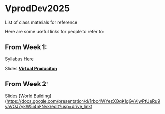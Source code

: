 # VprodDev2025
List of class materials for reference

Here are some useful links for people to refer to: 

## From Week 1: 

Syllabus [Here](https://docs.google.com/document/d/1LeYeuDoQRd2f_TJg6ayZZYy4wki-EDQgmMgkkM2RFnE/edit?usp=drive_link)

Slides [**Virtual Produciton**](https://docs.google.com/presentation/d/1fDI8jPcFZmst3W_ILmKTFjr5RctDCmIJhkkogBsAcFQ/edit?usp=drive_link)<br>

## From Week 2: 

Slides [World Building] (https://docs.google.com/presentation/d/1rbc4WYezXQqK1gGvVjwPtUeRu9vaVOJ7ykW5i4nKNvk/edit?usp=drive_link)



